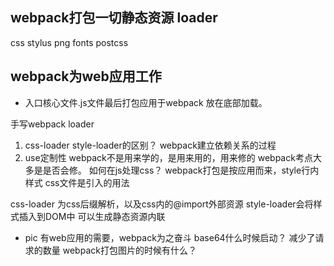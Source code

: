 ## webpack打包一切静态资源 loader
css stylus png fonts postcss

## webpack为web应用工作
- 入口核心文件.js文件最后打包应用于webpack 放在底部加载。

手写webpack loader


1. css-loader style-loader的区别？
webpack建立依赖关系的过程
2. use定制性 webpack不是用来学的，是用来用的，用来修的 webpack考点大多是是否会修。
 如何在js处理css？
 webpack打包是按应用而来，style行内样式
 css文件是引入的用法

 css-loader 为css后缀解析，以及css内的@import外部资源
 style-loader会将样式插入到DOM中 可以生成静态资源内联


- pic 有web应用的需要，webpack为之奋斗
base64什么时候启动？
减少了请求的数量
webpack打包图片的时候有什么？
